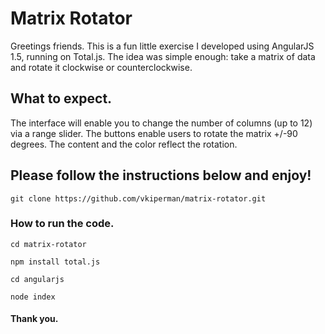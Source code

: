 # Matrix Rotator

Greetings friends.  This is a fun little exercise I developed using AngularJS 1.5, running on Total.js.  The idea was simple enough: take a matrix of data and rotate it clockwise or counterclockwise.

## What to expect.

The interface will enable you to change the number of columns (up to 12) via a range slider. The buttons enable users to rotate the matrix +/-90 degrees.  The content and the color reflect the rotation.

## Please follow the instructions below and enjoy!

`git clone https://github.com/vkiperman/matrix-rotator.git`

### How to run the code.

`cd matrix-rotator`

`npm install total.js`

`cd angularjs`

`node index`

#### Thank you.
